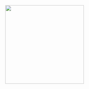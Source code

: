 <img src="https://github.com/iiiivaska/WordScramble/blob/main/WordScramble/intro.GIF" width="250"/>

